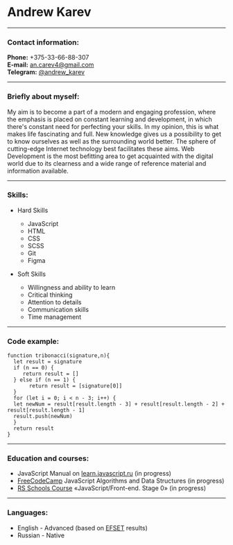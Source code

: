 # Andrew Karev

***

### Contact information:

**Phone:** +375-33-66-88-307<br>
**E-mail:** an.carev4@gmail.com<br>
**Telegram:** [\@andrew_karev](tg://resolve?domain=andrew_karev)

***

### Briefly about myself:

My aim is to become a part of a modern and engaging profession, where the emphasis is placed on constant learning and development, in which there&apos;s constant need for perfecting your skills. In my opinion, this is what makes life fascinating and full. New knowledge gives us a possibility to get to know ourselves as well as the surrounding world better. The sphere of cutting-edge Internet technology best facilitates these aims. Web Development is the most befitting area to get acquainted with the digital world due to its clearness and a wide range of reference material and information available.

***

### Skills:

* Hard Skills
    * JavaScript
    * HTML
    * CSS
    * SCSS
    * Git
    * Figma

* Soft Skills
    + Willingness and ability to learn
    + Critical thinking
    + Attention to details
    + Communication skills
    + Time management

***

### Code example:

```
function tribonacci(signature,n){
  let result = signature
  if (n == 0) {
     return result = []
  } else if (n == 1) {
       return result = [signature[0]]
  }
  for (let i = 0; i < n - 3; i++) {
  let newNum = result[result.length - 3] + result[result.length - 2] + result[result.length - 1]
  result.push(newNum)
  }
  return result
}
```

***

### Education and courses:

* JavaScript Manual on [learn.javascript.ru](https://learn.javascript.ru/) (in progress)
* [FreeCodeCamp](https://www.freecodecamp.org/) JavaScript Algorithms and Data Structures (in progress)
* [RS Schools Course](https://rs.school/) «JavaScript/Front-end. Stage 0» (in progress)

***

### Languages:

* English - Advanced (based on [EFSET](https://www.efset.org/cert/xFt4Ap) results)
* Russian - Native